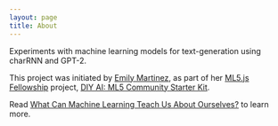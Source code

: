 ```yaml
---
layout: page
title: About
---
```


Experiments with machine learning models for text-generation using charRNN and GPT-2.

This project was initiated by [Emily Martinez](https://somethingnothing.me/), as part of her [ML5.js Fellowship](https://processingfoundation.org/fellowships) project, [DIY AI: ML5 Community Starter Kit](https://ml5toolkit.ml/).

Read [What Can Machine Learning Teach Us About Ourselves?](https://medium.com/processing-foundation/what-can-machine-learning-teach-us-about-ourselves-65b268431890) to learn more.
